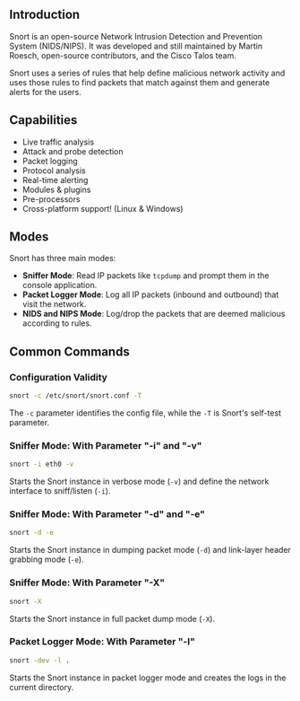 ## Introduction
Snort is an open-source Network Intrusion Detection and Prevention System (NIDS/NIPS). It was developed and still maintained by Martin Roesch, open-source contributors, and the Cisco Talos team.

Snort uses a series of rules that help define malicious network activity and uses those rules to find packets that match against them and generate alerts for the users.
## Capabilities
- Live traffic analysis
- Attack and probe detection
- Packet logging
- Protocol analysis
- Real-time alerting
- Modules & plugins
- Pre-processors
- Cross-platform support! (Linux & Windows)
## Modes
Snort has three main modes:
- **Sniffer Mode**: Read IP packets like `tcpdump` and prompt them in the console application.
- **Packet Logger Mode**: Log all IP packets (inbound and outbound) that visit the network.
- **NIDS and NIPS Mode**: Log/drop the packets that are deemed malicious according to rules.
## Common Commands
### Configuration Validity
```bash
snort -c /etc/snort/snort.conf -T
```
The `-c` parameter identifies the config file, while the `-T` is Snort's self-test parameter.
### Sniffer Mode: With Parameter "-i" and "-v"
```bash
snort -i eth0 -v
```
Starts the Snort instance in verbose mode (`-v`) and define the network interface to sniff/listen (`-i`).
### Sniffer Mode: With Parameter "-d" and "-e"
```bash
snort -d -e
```
Starts the Snort instance in dumping packet mode (`-d`) and link-layer header grabbing mode (`-e`).
### Sniffer Mode: With Parameter "-X"
```bash
snort -X
```
Starts the Snort instance in full packet dump mode (`-X`).
### Packet Logger Mode: With Parameter "-l"
```bash
snort -dev -l .
```
Starts the Snort instance in packet logger mode and creates the logs in the current directory. 